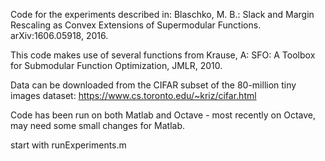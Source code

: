 Code for the experiments described in: Blaschko, M. B.: Slack and Margin Rescaling as Convex Extensions of Supermodular Functions. arXiv:1606.05918, 2016.

This code makes use of several functions from Krause, A: SFO: A Toolbox for Submodular Function Optimization, JMLR, 2010.

Data can be downloaded from the CIFAR subset of the 80-million tiny images dataset: https://www.cs.toronto.edu/~kriz/cifar.html

Code has been run on both Matlab and Octave - most recently on Octave, may need some small changes for Matlab.

start with runExperiments.m
